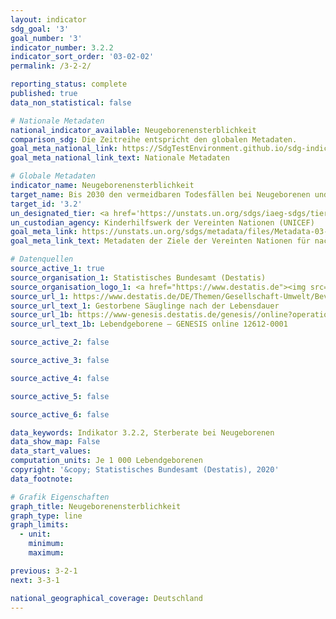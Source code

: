 ```yaml
---
layout: indicator
sdg_goal: '3'
goal_number: '3'
indicator_number: 3.2.2
indicator_sort_order: '03-02-02'
permalink: /3-2-2/

reporting_status: complete
published: true
data_non_statistical: false

# Nationale Metadaten
national_indicator_available: Neugeborenensterblichkeit
comparison_sdg: Die Zeitreihe entspricht den globalen Metadaten.
goal_meta_national_link: https://SdgTestEnvironment.github.io/sdg-indicators/public/MetaDe/3.2.2.pdf
goal_meta_national_link_text: Nationale Metadaten

# Globale Metadaten
indicator_name: Neugeborenensterblichkeit
target_name: Bis 2030 den vermeidbaren Todesfällen bei Neugeborenen und Kindern unter 5 Jahren ein Ende setzen, mit dem von allen Ländern zu verfolgenden Ziel, die Sterblichkeit bei Neugeborenen mindestens auf 12 je 1&nbsp;000 Lebendgeburten und bei Kindern unter 5 Jahren mindestens auf 25 je 1&nbsp;000 Lebendgeburten zu senken
target_id: '3.2'
un_designated_tier: <a href='https://unstats.un.org/sdgs/iaeg-sdgs/tier-classification/' title='Klicken Sie hier um weitere Informationen zur UN-Tier-Klassifikation zu erhalten.'>Tier I</a>
un_custodian_agency: Kinderhilfswerk der Vereinten Nationen (UNICEF)
goal_meta_link: https://unstats.un.org/sdgs/metadata/files/Metadata-03-02-02.pdf
goal_meta_link_text: Metadaten der Ziele der Vereinten Nationen für nachhaltige Entwicklung

# Datenquellen
source_active_1: true
source_organisation_1: Statistisches Bundesamt (Destatis)
source_organisation_logo_1: <a href="https://www.destatis.de"><img src="https://g205sdgs.github.io/sdg-indicators/public/OrgImgDe/destatis.png" alt="Logo destatis" style="height:60px; width:148px"/></a>
source_url_1: https://www.destatis.de/DE/Themen/Gesellschaft-Umwelt/Bevoelkerung/Geburten/Tabellen/saeuglingssterblichkeit.html
source_url_text_1: Gestorbene Säuglinge nach der Lebensdauer
source_url_1b: https://www-genesis.destatis.de/genesis//online?operation=table&code=12612-0001&bypass=true&language=de
source_url_text_1b: Lebendgeborene – GENESIS online 12612-0001

source_active_2: false

source_active_3: false

source_active_4: false

source_active_5: false

source_active_6: false

data_keywords: Indikator 3.2.2, Sterberate bei Neugeborenen
data_show_map: False
data_start_values: 
computation_units: Je 1 000 Lebendgeborenen
copyright: '&copy; Statistisches Bundesamt (Destatis), 2020'
data_footnote: 

# Grafik Eigenschaften
graph_title: Neugeborenensterblichkeit
graph_type: line
graph_limits: 
  - unit: 
    minimum: 
    maximum: 

previous: 3-2-1
next: 3-3-1

national_geographical_coverage: Deutschland
---
```


<span></span>